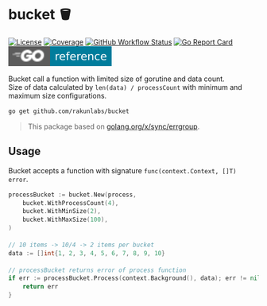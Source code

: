 # bucket 🪣

[![License](https://img.shields.io/github/license/rakunlabs/bucket?color=red&style=flat-square)](https://raw.githubusercontent.com/rakunlabs/bucket/main/LICENSE)
[![Coverage](https://img.shields.io/sonar/coverage/rakunlabs_bucket?logo=sonarcloud&server=https%3A%2F%2Fsonarcloud.io&style=flat-square)](https://sonarcloud.io/summary/overall?id=rakunlabs_bucket)
[![GitHub Workflow Status](https://img.shields.io/github/actions/workflow/status/rakunlabs/bucket/test.yml?branch=main&logo=github&style=flat-square&label=ci)](https://github.com/rakunlabs/bucket/actions)
[![Go Report Card](https://goreportcard.com/badge/github.com/rakunlabs/bucket?style=flat-square)](https://goreportcard.com/report/github.com/rakunlabs/bucket)
[![Go PKG](https://raw.githubusercontent.com/rakunlabs/.github/main/assets/badges/gopkg.svg)](https://pkg.go.dev/github.com/rakunlabs/bucket)

Bucket call a function with limited size of gorutine and data count.  
Size of data calculated by `len(data) / processCount` with minimum and maximum size configurations.

```sh
go get github.com/rakunlabs/bucket
```

> This package based on [golang.org/x/sync/errgroup](https://pkg.go.dev/golang.org/x/sync/errgroup).

## Usage

Bucket accepts a function with signature `func(context.Context, []T) error`.

```go
processBucket := bucket.New(process,
    bucket.WithProcessCount(4),
    bucket.WithMinSize(2),
    bucket.WithMaxSize(100),
)

// 10 items -> 10/4 -> 2 items per bucket
data := []int{1, 2, 3, 4, 5, 6, 7, 8, 9, 10}

// processBucket returns error of process function
if err := processBucket.Process(context.Background(), data); err != nil {
    return err
}
```

